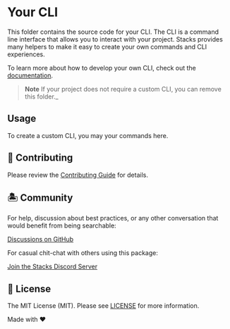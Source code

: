 # Your CLI

This folder contains the source code for your CLI. The CLI is a command line interface that allows you to interact with your project. Stacks provides many helpers to make it easy to create your own commands and CLI experiences.

To learn more about how to develop your own CLI, check out the [documentation](https://stacksjs.dev).

> **Note**
> If your project does not require a custom CLI, you can remove this folder._

## Usage

To create a custom CLI, you may your commands here.

## 🚜 Contributing

Please review the [Contributing Guide](https://github.com/stacksjs/contributing) for details.

## 🏝 Community

For help, discussion about best practices, or any other conversation that would benefit from being searchable:

[Discussions on GitHub](https://github.com/stacksjs/stacks/discussions)

For casual chit-chat with others using this package:

[Join the Stacks Discord Server](https://discord.ow3.org)

## 📄 License

The MIT License (MIT). Please see [LICENSE](../LICENSE.md) for more information.

Made with ❤️
